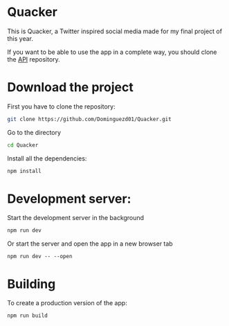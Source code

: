 # Quacker

This is Quacker, a Twitter inspired social media made for my final project of this year.

If you want to be able to use the app in a complete way, you should clone the [API](https://github.com/Dominguezd01/QuackerAPI "API repo") repository.

# Download the project

First you have to clone the repository:

```bash
git clone https://github.com/Dominguezd01/Quacker.git
```

Go to the directory

```bash
cd Quacker
```

Install all the dependencies:

```bash
npm install
```

# Development server:

Start the development server in the background
```bash
npm run dev
```

Or start the server and open the app in a new browser tab
```
npm run dev -- --open
```

# Building

To create a production version of the app:

```bash
npm run build
```
